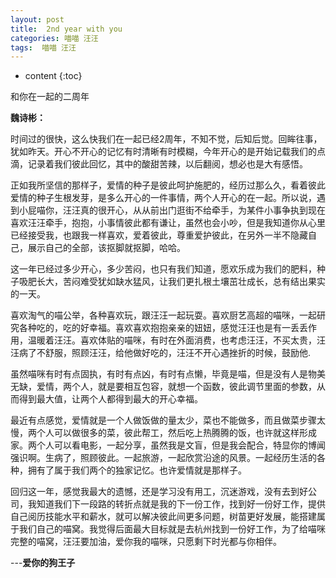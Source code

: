 ```yaml
---
layout: post
title:  2nd year with you
categories: 喵喵 汪汪
tags:  喵喵 汪汪
---
```


* content
{:toc}

和你在一起的二周年




**魏诗彬：**

时间过的很快，这么快我们在一起已经2周年，不知不觉，后知后觉。回眸往事，犹如昨天。开心不开心的记忆有时清晰有时模糊，今年开心的是开始记载我们的点滴，记录着我们彼此回忆，其中的酸甜苦辣，以后翻阅，想必也是大有感悟。

正如我所坚信的那样子，爱情的种子是彼此呵护施肥的，经历过那么久，看着彼此爱情的种子生根发芽，是多么开心的一件事情，两个人开心的在一起。所以说，遇到小屁喵你，汪汪真的很开心，从从前出门逛街不给牵手，为某件小事争执到现在喜欢汪汪牵手，抱抱，小事情彼此都有谦让，虽然也会小吵，但是我知道你从心里已经接受我，也跟我一样喜欢，爱着彼此，尊重爱护彼此，在另外一半不隐藏自己，展示自己的全部，该抠脚就抠脚，哈哈。

这一年已经过多少开心，多少苦闷，也只有我们知道，愿欢乐成为我们的肥料，种子吸肥长大，苦闷难受犹如缺水猛风，让我们更扎根土壤茁壮成长，总有结出果实的一天。

喜欢淘气的喵公举，各种喜欢玩，跟汪汪一起玩耍。喜欢厨艺高超的喵咪，一起研究各种吃的，吃的好幸福。喜欢喜欢抱抱亲亲的妞妞，感觉汪汪也是有一丢丢作用，温暖着汪汪。喜欢体贴的喵咪，有时在外面消费，也考虑汪汪，不买太贵，汪汪病了不舒服，照顾汪汪，给他做好吃的，汪汪不开心遇挫折的时候，鼓励他.

虽然喵咪有时有点固执，有时有点凶，有时有点懒，毕竟是喵，但是没有人是物美无缺，爱情，两个人，就是要相互包容，就想一个函数，彼此调节里面的参数，从而得到最大值，让两个人都得到最大的开心幸福。

最近有点感觉，爱情就是一个人做饭做的量太少，菜也不能做多，而且做菜步骤太慢，两个人可以做很多的菜，彼此帮工，然后吃上热腾腾的饭，也许就这样形成家。两个人可以看电影，一起分享，虽然我是文盲，但是我会配合，特显你的博闻强识啊。生病了，照顾彼此。一起旅游，一起欣赏沿途的风景。一起经历生活的各种，拥有了属于我们两个的独家记忆。也许爱情就是那样子。

回归这一年，感觉我最大的遗憾，还是学习没有用工，沉迷游戏，没有去到好公司，我知道我们下一段路的转折点就是我的下一份工作，找到好一份好工作，提供自己阅历技能水平和薪水，就可以解决彼此间更多问题，树苗更好发展，能搭建属于我们自己的喵窝。我觉得后面最大目标就是去杭州找到一份好工作，为了给喵咪完整的喵窝，汪汪要加油，爱你我的喵咪，只愿剩下时光都与你相伴。

---**爱你的狗王子** 
								
	


